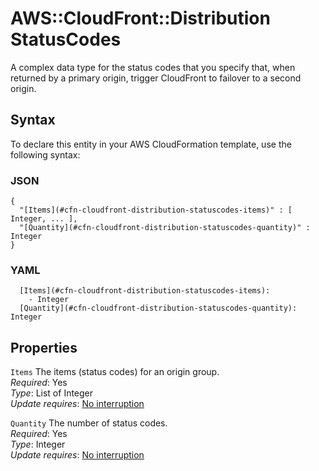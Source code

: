 # AWS::CloudFront::Distribution StatusCodes<a name="aws-properties-cloudfront-distribution-statuscodes"></a>

A complex data type for the status codes that you specify that, when returned by a primary origin, trigger CloudFront to failover to a second origin\.

## Syntax<a name="aws-properties-cloudfront-distribution-statuscodes-syntax"></a>

To declare this entity in your AWS CloudFormation template, use the following syntax:

### JSON<a name="aws-properties-cloudfront-distribution-statuscodes-syntax.json"></a>

```
{
  "[Items](#cfn-cloudfront-distribution-statuscodes-items)" : [ Integer, ... ],
  "[Quantity](#cfn-cloudfront-distribution-statuscodes-quantity)" : Integer
}
```

### YAML<a name="aws-properties-cloudfront-distribution-statuscodes-syntax.yaml"></a>

```
  [Items](#cfn-cloudfront-distribution-statuscodes-items): 
    - Integer
  [Quantity](#cfn-cloudfront-distribution-statuscodes-quantity): Integer
```

## Properties<a name="aws-properties-cloudfront-distribution-statuscodes-properties"></a>

`Items`  <a name="cfn-cloudfront-distribution-statuscodes-items"></a>
The items \(status codes\) for an origin group\.  
*Required*: Yes  
*Type*: List of Integer  
*Update requires*: [No interruption](https://docs.aws.amazon.com/AWSCloudFormation/latest/UserGuide/using-cfn-updating-stacks-update-behaviors.html#update-no-interrupt)

`Quantity`  <a name="cfn-cloudfront-distribution-statuscodes-quantity"></a>
The number of status codes\.  
*Required*: Yes  
*Type*: Integer  
*Update requires*: [No interruption](https://docs.aws.amazon.com/AWSCloudFormation/latest/UserGuide/using-cfn-updating-stacks-update-behaviors.html#update-no-interrupt)